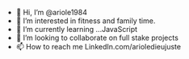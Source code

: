 - 👋 Hi, I’m @ariole1984
- 👀 I’m interested in fitness and family time.
- 🌱 I’m currently learning ...JavaScript 
- 💞️ I’m looking to collaborate on full stake projects 
- 📫 How to reach me LinkedIn.com/arioledieujuste 

<!---
ariole1984/ariole1984 is a ✨ special ✨ repository because its `README.md` (this file) appears on your GitHub profile.
You can click the Preview link to take a look at your changes.
--->
